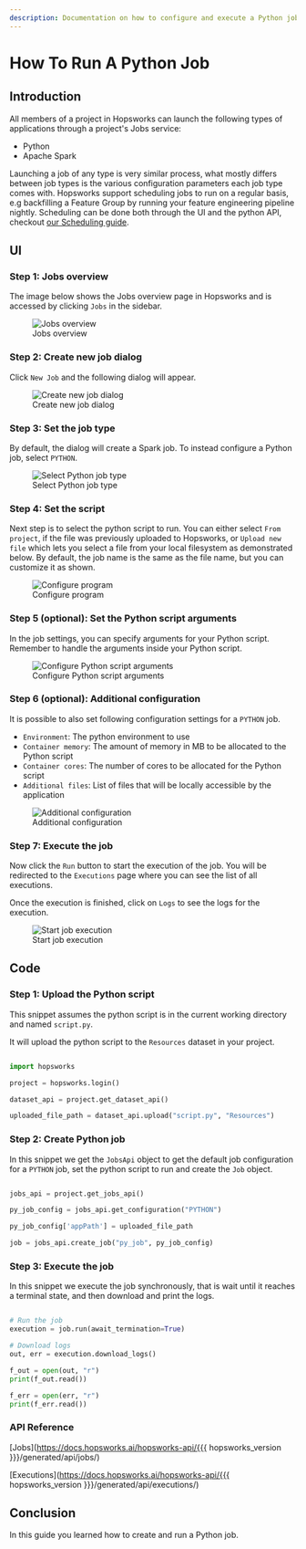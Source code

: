 ```yaml
---
description: Documentation on how to configure and execute a Python job on Hopsworks.
---
```


# How To Run A Python Job

## Introduction

All members of a project in Hopsworks can launch the following types of applications through a project's Jobs service:

- Python
- Apache Spark

Launching a job of any type is very similar process, what mostly differs between job types is
the various configuration parameters each job type comes with. Hopsworks support scheduling jobs to run on a regular basis,
e.g backfilling a Feature Group by running your feature engineering pipeline nightly. Scheduling can be done both through the UI and the python API,
checkout [our Scheduling guide](schedule_job.md).

## UI

### Step 1: Jobs overview

The image below shows the Jobs overview page in Hopsworks and is accessed by clicking `Jobs` in the sidebar.

<p align="center">
  <figure>
    <img src="../../../../assets/images/guides/jobs/jobs_overview.png" alt="Jobs overview">
    <figcaption>Jobs overview</figcaption>
  </figure>
</p>

### Step 2: Create new job dialog

Click `New Job` and the following dialog will appear.

<p align="center">
  <figure>
    <img src="../../../../assets/images/guides/jobs/create_new_job.png" alt="Create new job dialog">
    <figcaption>Create new job dialog</figcaption>
  </figure>
</p>

### Step 3: Set the job type

By default, the dialog will create a Spark job. To instead configure a Python job, select `PYTHON`.

<p align="center">
  <figure>
    <img src="../../../../assets/images/guides/jobs/jobs_select_python.gif" alt="Select Python job type">
    <figcaption>Select Python job type</figcaption>
  </figure>
</p>

### Step 4: Set the script

Next step is to select the python script to run. You can either select `From project`, if the file was previously uploaded to Hopsworks, or `Upload new file` which lets you select a file from your local filesystem as demonstrated below. By default, the job name is the same as the file name, but you can customize it as shown. 

<p align="center">
  <figure>
    <img src="../../../../assets/images/guides/jobs/upload_job_py_file.gif" alt="Configure program">
    <figcaption>Configure program</figcaption>
  </figure>
</p>

### Step 5 (optional): Set the Python script arguments

In the job settings, you can specify arguments for your Python script.
Remember to handle the arguments inside your Python script.

<p align="center">
  <figure>
    <img src="../../../../assets/images/guides/jobs/job_notebook_args.png" alt="Configure Python script arguments">
    <figcaption>Configure Python script arguments</figcaption>
  </figure>
</p>

### Step 6 (optional): Additional configuration

It is possible to also set following configuration settings for a `PYTHON` job.

* `Environment`: The python environment to use
* `Container memory`: The amount of memory in MB to be allocated to the Python script
* `Container cores`: The number of cores to be allocated for the Python script
* `Additional files`: List of files that will be locally accessible by the application

<p align="center">
  <figure>
    <img src="../../../../assets/images/guides/jobs/configure_py.png" alt="Additional configuration">
    <figcaption>Additional configuration</figcaption>
  </figure>
</p>

### Step 7: Execute the job

Now click the `Run` button to start the execution of the job. You will be redirected to the `Executions` page where you can see the list of all executions.

Once the execution is finished, click on `Logs` to see the logs for the execution.

<p align="center">
  <figure>
    <img src="../../../../assets/images/guides/jobs/start_job_py.gif" alt="Start job execution">
    <figcaption>Start job execution</figcaption>
  </figure>
</p>

## Code

### Step 1: Upload the Python script

This snippet assumes the python script is in the current working directory and named `script.py`. 

It will upload the python script to the `Resources` dataset in your project.

```python

import hopsworks

project = hopsworks.login()

dataset_api = project.get_dataset_api()

uploaded_file_path = dataset_api.upload("script.py", "Resources")

```


### Step 2: Create Python job

In this snippet we get the `JobsApi` object to get the default job configuration for a `PYTHON` job, set the python script to run and create the `Job` object.

```python

jobs_api = project.get_jobs_api()

py_job_config = jobs_api.get_configuration("PYTHON")

py_job_config['appPath'] = uploaded_file_path

job = jobs_api.create_job("py_job", py_job_config)

```

### Step 3: Execute the job

In this snippet we execute the job synchronously, that is wait until it reaches a terminal state, and then download and print the logs.

```python

# Run the job
execution = job.run(await_termination=True)

# Download logs
out, err = execution.download_logs()

f_out = open(out, "r")
print(f_out.read())

f_err = open(err, "r")
print(f_err.read())

```

### API Reference

[Jobs](https://docs.hopsworks.ai/hopsworks-api/{{{ hopsworks_version }}}/generated/api/jobs/)

[Executions](https://docs.hopsworks.ai/hopsworks-api/{{{ hopsworks_version }}}/generated/api/executions/)

## Conclusion

In this guide you learned how to create and run a Python job.